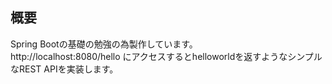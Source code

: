 ## 概要

Spring Bootの基礎の勉強の為製作しています。  
http://localhost:8080/hello にアクセスするとhelloworldを返すようなシンプルなREST APIを実装します。
